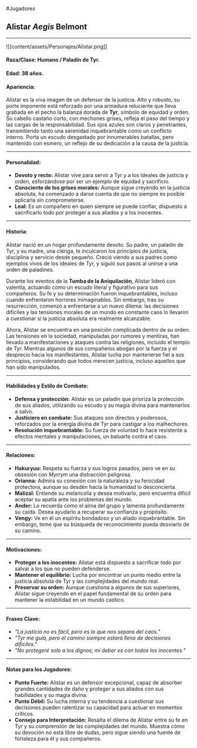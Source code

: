 #Jugadores 
## **Alistar *Aegis* Belmont**

---
![[content/assets/Personajes/Alistar.png]]
#### **Raza/Clase:** Humano / Paladín de Tyr.

#### **Edad:** 38 años.

#### **Apariencia:**

Alistar es la viva imagen de un defensor de la justicia. Alto y robusto, su porte imponente está reforzado por una armadura reluciente que lleva grabada en el pecho la balanza dorada de **Tyr**, símbolo de equidad y orden. Su cabello castaño corto, con mechones grises, refleja el paso del tiempo y las cargas de la responsabilidad. Sus ojos azules son claros y penetrantes, transmitiendo tanto una serenidad inquebrantable como un conflicto interno. Porta un escudo desgastado por innumerables batallas, pero mantenido con esmero, un reflejo de su dedicación a la causa de la justicia.

---

#### **Personalidad:**

- **Devoto y recto:** Alistar vive para servir a Tyr y a los ideales de justicia y orden, esforzándose por ser un ejemplo de equidad y sacrificio.
- **Consciente de los grises morales:** Aunque sigue creyendo en la justicia absoluta, ha comenzado a darse cuenta de que no siempre es posible aplicarla sin comprometerse.
- **Leal:** Es un compañero en quien siempre se puede confiar, dispuesto a sacrificarlo todo por proteger a sus aliados y a los inocentes.

---

#### **Historia:**

Alistar nació en un hogar profundamente devoto. Su padre, un paladín de Tyr, y su madre, una clériga, le inculcaron los principios de justicia, disciplina y servicio desde pequeño. Creció viendo a sus padres como ejemplos vivos de los ideales de Tyr, y siguió sus pasos al unirse a una orden de paladines.

Durante los eventos de la **Tumba de la Aniquilación**, Alistar lideró con valentía, actuando como un escudo literal y figurativo para sus compañeros. Su fe y su determinación fueron inquebrantables, incluso cuando enfrentaron horrores inimaginables. Sin embargo, tras su resurrección, comenzó a enfrentarse a un nuevo dilema: las decisiones difíciles y las tensiones morales de un mundo en constante caos lo llevaron a cuestionar si la justicia absoluta era realmente alcanzable.

Ahora, Alistar se encuentra en una posición complicada dentro de su orden. Las tensiones en la sociedad, manipuladas por rumores y mentiras, han llevado a manifestaciones y ataques contra las religiones, incluido el templo de Tyr. Mientras algunos de sus compañeros abogan por la fuerza y el desprecio hacia los manifestantes, Alistar lucha por mantenerse fiel a sus principios, considerando que todos merecen justicia, incluso aquellos que han sido manipulados.

---

#### **Habilidades y Estilo de Combate:**

- **Defensa y protección:** Alistar es un paladín que prioriza la protección de sus aliados, utilizando su escudo y su magia divina para mantenerlos a salvo.
- **Justiciero en combate:** Sus ataques son directos y poderosos, reforzados por la energía divina de Tyr para castigar a los malhechores.
- **Resolución inquebrantable:** Su fuerza de voluntad lo hace resistente a efectos mentales y manipulaciones, un baluarte contra el caos.

---

#### **Relaciones:**

- **Hakuryuu:** Respeta su fuerza y sus logros pasados, pero ve en su obsesión con _Myrrym_ una distracción peligrosa.
- **Orianna:** Admira su conexión con la naturaleza y su ferocidad protectora, aunque su desdén hacia la humanidad lo desconcierta.
- **Malizal:** Entiende su melancolía y desea motivarlo, pero encuentra difícil aceptar su apatía ante los problemas del mundo.
- **Ander:** Lo recuerda como el alma del grupo y lamenta profundamente su caída. Desea ayudarlo a recuperar su confianza y propósito.
- **Vengy:** Ve en él un espíritu bondadoso y un aliado inquebrantable. Sin embargo, teme que su búsqueda de reconocimiento pueda desviarlo de su camino.

---

#### **Motivaciones:**

- **Proteger a los inocentes:** Alistar está dispuesto a sacrificar todo por salvar a los que no pueden defenderse.
- **Mantener el equilibrio:** Lucha por encontrar un punto medio entre la justicia absoluta de Tyr y las complejidades del mundo real.
- **Preservar su orden:** Aunque cuestiona a algunos de sus superiores, Alistar sigue creyendo en el papel fundamental de su orden para mantener la estabilidad en un mundo caótico.

---

#### **Frases Clave:**

- _"La justicia no es fácil, pero es lo que nos separa del caos."_
- _"Tyr me guía, pero el camino siempre estará lleno de decisiones difíciles."_
- _"No protegeré solo a los dignos; mi deber es con todos los inocentes."_

---

#### **Notas para los Jugadores:**

- **Punto Fuerte:** Alistar es un defensor excepcional, capaz de absorber grandes cantidades de daño y proteger a sus aliados con sus habilidades y su magia divina.
- **Punto Débil:** Su lucha interna y su tendencia a cuestionar sus decisiones pueden ralentizar su capacidad para actuar en momentos críticos.
- **Consejo para Interpretación:** Resalta el dilema de Alistar entre su fe en Tyr y su comprensión de las complejidades del mundo. Muestra cómo su devoción no está libre de dudas, pero sigue siendo una fuente de fortaleza para él y sus compañeros.